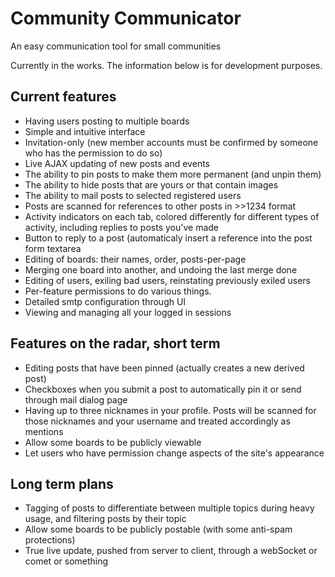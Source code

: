 Community Communicator
======================

An easy communication tool for small communities

Currently in the works.  The information below is for development purposes.

## Current features

 * Having users posting to multiple boards
 * Simple and intuitive interface
 * Invitation-only (new member accounts must be confirmed by someone who has the permission to do so)
 * Live AJAX updating of new posts and events
 * The ability to pin posts to make them more permanent (and unpin them)
 * The ability to hide posts that are yours or that contain images
 * The ability to mail posts to selected registered users
 * Posts are scanned for references to other posts in >>1234 format
 * Activity indicators on each tab, colored differently for different types of activity, including replies to posts you've made
 * Button to reply to a post (automaticaly insert a reference into the post form textarea
 * Editing of boards: their names, order, posts-per-page
 * Merging one board into another, and undoing the last merge done
 * Editing of users, exiling bad users, reinstating previously exiled users
 * Per-feature permissions to do various things.
 * Detailed smtp configuration through UI
 * Viewing and managing all your logged in sessions

## Features on the radar, short term

 * Editing posts that have been pinned (actually creates a new derived post)
 * Checkboxes when you submit a post to automatically pin it or send through mail dialog page
 * Having up to three nicknames in your profile.  Posts will be scanned for those nicknames and your username and treated accordingly as mentions
 * Allow some boards to be publicly viewable
 * Let users who have permission change aspects of the site's appearance

## Long term plans

 * Tagging of posts to differentiate between multiple topics during heavy usage, and filtering posts by their topic
 * Allow some boards to be publicly postable (with some anti-spam protections)
 * True live update, pushed from server to client, through a webSocket or comet or something



